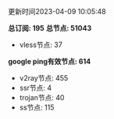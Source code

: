 更新时间2023-04-09 10:05:48

**总订阅: 195**
**总节点: 51043**
- vless节点: 37

**google ping有效节点: 614**
- v2ray节点: 455
- ssr节点: 4
- trojan节点: 40
- ss节点: 115

